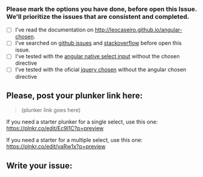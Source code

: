 ### Please mark the options you have done, before open this Issue. We'll prioritize the issues that are consistent and completed.

- [ ] I've read the documentation on http://leocaseiro.github.io/angular-chosen.
- [ ] I've searched on [github issues](https://github.com/leocaseiro/angular-chosen/issues?utf8=%E2%9C%93&q=is%3Aissue) and [stackoverflow](http://stackoverflow.com/questions/tagged/angular-chosen) before open this issue.
- [ ] I've tested with the [angular native select input](https://docs.angularjs.org/api/ng/directive/select) without the chosen directive
- [ ] I've tested with the oficial [jquery chosen](https://harvesthq.github.io/chosen/) without the angular chosen directive

## Please, post your plunker link here:
> (plunker link goes here)


If you need a starter plunker for a single select, use this one: https://plnkr.co/edit/Ec9l1C?p=preview

If you need a starter for a multiple select, use this one: https://plnkr.co/edit/vaRw1x?p=preview

## Write your issue:


